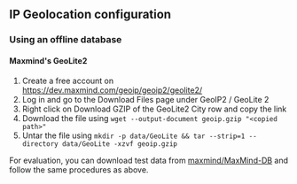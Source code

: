 ## IP Geolocation configuration

### Using an offline database

#### Maxmind's GeoLite2

1. Create a free account on https://dev.maxmind.com/geoip/geoip2/geolite2/
2. Log in and go to the Download Files page under GeoIP2 / GeoLite 2
3. Right click on Download GZIP of the GeoLite2 City row and copy the link
4. Download the file using `wget --output-document geoip.gzip "<copied path>"`
5. Untar the file using `mkdir -p data/GeoLite && tar --strip=1 --directory data/GeoLite -xzvf geoip.gzip`

For evaluation, you can download test data from [maxmind/MaxMind-DB](https://github.com/maxmind/MaxMind-DB/blob/c46c33c3c598c648013e2aa7458f8492f4ecfcce/test-data/GeoIP2-City-Test.mmdb) and follow the same procedures as above.
